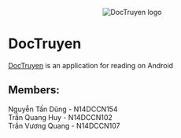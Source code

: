 
<p align="center">
  <img src="http://pluspng.com/img-png/anime-png-anime-1280.png" alt="DocTruyen logo" title="DocTruyen" align="middle"/>
</p>


# DocTruyen
[DocTruyen][doctruyen] is an application for reading on Android 

## Members:
Nguyễn Tấn Dũng - N14DCCN154<br>
Trần Quang Huy - N14DCCN102<br>
Trần Vương Quang - N14DCCN107




[doctruyen]: https://github.com/nhommotd14/doctruyen
